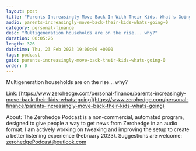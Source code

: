 ```yaml
---
layout: post
title: "Parents Increasingly Move Back In With Their Kids, What's Going On?"
audio: parents-increasingly-move-back-their-kids-whats-going-0
category: personal-finance
desc: "Multigeneration households are on the rise... why?"
duration: 00:05:26
length: 326
datetime: Thu, 23 Feb 2023 19:00:00 +0000
tags: podcast
guid: parents-increasingly-move-back-their-kids-whats-going-0
order: 0
---
```

Multigeneration households are on the rise... why?

Link: [https://www.zerohedge.com/personal-finance/parents-increasingly-move-back-their-kids-whats-going](https://www.zerohedge.com/personal-finance/parents-increasingly-move-back-their-kids-whats-going)

About: The Zerohedge Podcast is a non-commercial, automated program, designed to give people a way to get news from Zerohedge in an audio format.  I am actively working on tweaking and improving the setup to create a better listening experience (February 2023).  Suggestions are welcome: [zerohedgePodcast@outlook.com](mailto:zerohedgePodcast@outlook.com)